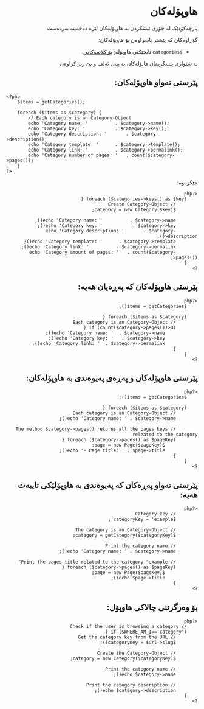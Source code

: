 <div dir="rtl" >
	
# هاوپۆلەکان
<!-- position: 5 -->

پارچەکۆدێک لە جۆری ئیشکردن بە هاوپۆلەکان لێرە دەخەینە بەردەست

گۆڕاوەکان کە پێشتر ناسراوەن بۆ هاوپۆلەکان:

- `$categories` ئابجێکتی هاوپۆلە; [بۆ کلاسەکانی](https://github.com/bludit/bludit/blob/master/bl-kernel/categories.class.php).

<div class="note">
بە شێوازی پێسگریمان هاپۆلەکان بە پیتی ئەلف و بێ ریز کراوەن
</div>

<h2 id="list-all-categories">پێرستی تەواو هاوپۆلەکان:</h2>
</DIV>

```
<?php
	$items = getCategories();

	foreach ($items as $category) {
		// Each category is an Category-Object
		echo 'Category name: '			. $category->name();
		echo 'Category key: ' 			. $category->key();
		echo 'Category description: ' 		. $category->description();
		echo 'Category template: ' 		. $category->template();
		echo 'Category link: ' 			. $category->permalink();
		echo 'Category number of pages: ' 	. count($category->pages());
	}
?>
```
<div dir="rtl" >
جێگرەوە:

```
<?php
	foreach ($categories->keys() as $key) {
		// Create Category-Object
		$category = new Category($key);

		echo 'Category name: '			. $category->name();
		echo 'Category key: ' 			. $category->key();
		echo 'Category description: ' 		. $category->description();
		echo 'Category template: ' 		. $category->template();
		echo 'Category link: ' 			. $category->permalink();
		echo 'Category amount of pages: ' 	. count($category->pages());
	}
?>
```

<div dir="rtl" >
<h2 id="list-categories-that-have-pages">پێرستی هاوپۆلەکان کە پەڕەیان هەیە:</h2>
</DIV>

```
<?php
	$items = getCategories();

	foreach ($items as $category) {
		// Each category is an Category-Object
		if (count($category->pages())>0) {
			echo 'Category name: '	. $category->name();
			echo 'Category key: ' 	. $category->key();
			echo 'Category link: ' 	. $category->permalink();
		}
	}
?>
```

<div dir="rtl" >
<h2 id="list-all-categories-and-pages">پێرستی هاوپۆلەکان و پەڕەی پەیوەندی بە هاوپۆلەکان:</h2>
</DIV>

```
<?php
	$items = getCategories();

	foreach ($items as $category) {
		// Each category is an Category-Object
		echo 'Category name: ' . $category->name();

		// The method $category->pages() returns all the pages keys releated to the category
		foreach ($category->pages() as $pageKey) {
			$page = new Page($pageKey);
			echo '- Page title: ' . $page->title();
		}
	}
?>
```

<div dir="rtl" >
<h2 id="list-all-pages-related-to-a-particular-category">پێرستی تەواو پەڕەکان کە پەیوەندی بە هاوپۆلێکی تایبەت هەیە:</h2>
</DIV>

```
<?php
        // Category key
        $categoryKey = 'example';

		// The category is an Category-Object
        $category = getCategory($categoryKey);

        // Print the category name
        echo 'Category name: ' . $category->name();

        // Print the pages title related to the category "example"
        foreach ($category->pages() as $pageKey) {
			$page = new Page($pageKey);
			echo $page->title();
        }
?>
```

<div dir="rtl" >
<h2 id="get-the-active-category">بۆ وەرگرتنی چالاکی هاوپۆل:</h2>
	</DIV>
	
```
<?php
	// Check if the user is browsing a category
	if ($WHERE_AM_I=='category') {
		// Get the category key from the URL
		$categoryKey = $url->slug();

		// Create the Category-Object
		$category = new Category($categoryKey);

		// Print the category name
		echo $category->name();

		// Print the category description
		echo $category->description();
	}
?>
```
